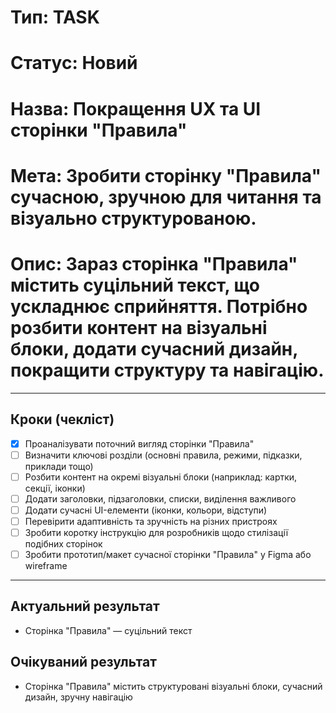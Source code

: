 # Тип: TASK
# Статус: Новий
# Назва: Покращення UX та UI сторінки "Правила"
# Мета: Зробити сторінку "Правила" сучасною, зручною для читання та візуально структурованою.
# Опис: Зараз сторінка "Правила" містить суцільний текст, що ускладнює сприйняття. Потрібно розбити контент на візуальні блоки, додати сучасний дизайн, покращити структуру та навігацію.

---

## Кроки (чекліст)
- [x] Проаналізувати поточний вигляд сторінки "Правила"
- [ ] Визначити ключові розділи (основні правила, режими, підказки, приклади тощо)
- [ ] Розбити контент на окремі візуальні блоки (наприклад: картки, секції, іконки)
- [ ] Додати заголовки, підзаголовки, списки, виділення важливого
- [ ] Додати сучасні UI-елементи (іконки, кольори, відступи)
- [ ] Перевірити адаптивність та зручність на різних пристроях
- [ ] Зробити коротку інструкцію для розробників щодо стилізації подібних сторінок
- [ ] Зробити прототип/макет сучасної сторінки "Правила" у Figma або wireframe

---

## Актуальний результат
- Сторінка "Правила" — суцільний текст

## Очікуваний результат
- Сторінка "Правила" містить структуровані візуальні блоки, сучасний дизайн, зручну навігацію 